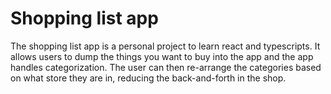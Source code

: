 # Shopping list app
The shopping list app is a personal project to learn react and typescripts.
It allows users to dump the things you want to buy into the app and the app handles categorization.
The user can then re-arrange the categories based on what store they are in, reducing the back-and-forth in the shop.
